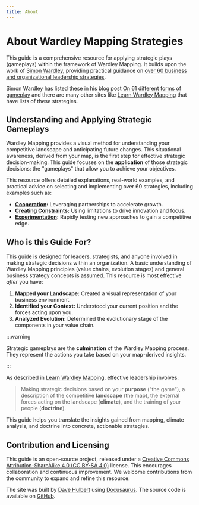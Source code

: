 ```yaml
---
title: About
---
```


# About Wardley Mapping Strategies

This guide is a comprehensive resource for applying strategic plays (gameplays) within the framework of Wardley Mapping.  It builds upon the work of [Simon Wardley](https://www.linkedin.com/in/simonwardley/), providing practical guidance on [over 60 business and organizational leadership strategies](/strategies).

Simon Wardley has listed these in his blog post [On 61 different forms of gameplay](https://blog.gardeviance.org/2015/05/on-61-different-forms-of-gameplay.html) and there are many other sites like [Learn Wardley Mapping](https://learnwardleymapping.com/leadership/) that have lists of these strategies.

## Understanding and Applying Strategic Gameplays

Wardley Mapping provides a visual method for understanding your competitive landscape and anticipating future changes.  This situational awareness, derived from your map, is the first step for effective strategic decision-making. This guide focuses on the **application** of those strategic decisions: the "gameplays" that allow you to achieve your objectives.

This resource offers detailed explanations, real-world examples, and practical advice on selecting and implementing over 60 strategies, including examples such as:

- **[Cooperation](/strategies/accelerators/cooperation):**  Leveraging partnerships to accelerate growth.
- **[Creating Constraints](/strategies/decelerators/creating-constraints):**  Using limitations to drive innovation and focus.
- **[Experimentation](/strategies/attacking/experimentation):**  Rapidly testing new approaches to gain a competitive edge.

## Who is this Guide For?

This guide is designed for leaders, strategists, and anyone involved in making strategic decisions within an organization. A basic understanding of Wardley Mapping principles (value chains, evolution stages) and general business strategy concepts is assumed. This resource is most effective *after* you have:

1. **Mapped your Landscape:**  Created a visual representation of your business environment.
2. **Identified your Context:**  Understood your current position and the forces acting upon you.
3. **Analyzed Evolution:**  Determined the evolutionary stage of the components in your value chain.

:::warning

Strategic gameplays are the **culmination** of the Wardley Mapping process. They represent the actions you take based on your map-derived insights.

:::

As described in [Learn Wardley Mapping](https://learnwardleymapping.com/), effective leadership involves:

> Making strategic decisions based on your **purpose** ("the game"), a description of the competitive **landscape** (the map), the external forces acting on the landscape (**climate**), and the training of your people (**doctrine**).

This guide helps you translate the insights gained from mapping, climate analysis, and doctrine into concrete, actionable strategies.

## Contribution and Licensing

This guide is an open-source project, released under a [Creative Commons Attribution-ShareAlike 4.0 (CC BY-SA 4.0)](https://creativecommons.org/licenses/by-sa/4.0/) license. This encourages collaboration and continuous improvement. We welcome contributions from the community to expand and refine this resource.

The site was built by [Dave Hulbert](https://dave.engineer/) using [Docusaurus](https://docusaurus.io/). The source code is available on [GitHub](https://github.com/dave1010/wardley-leadership-strategies).
